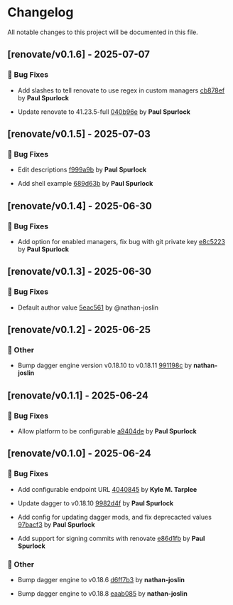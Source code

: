 # Changelog

All notable changes to this project will be documented in this file.

## [renovate/v0.1.6] - 2025-07-07

### 🐛 Bug Fixes

- Add slashes to tell renovate to use regex in custom managers [cb878ef](https://github.com/act3-ai/dagger/commit/cb878efa17a2dbde2967f917f8b0f0dd2912e8f7) by **Paul Spurlock**

- Update renovate to 41.23.5-full [040b96e](https://github.com/act3-ai/dagger/commit/040b96eb79e025924e3222b56f9429f6507ad462) by **Paul Spurlock**


## [renovate/v0.1.5] - 2025-07-03

### 🐛 Bug Fixes

- Edit descriptions [f999a9b](https://github.com/act3-ai/dagger/commit/f999a9bef0e0706a9fc744ed9881833633ae1e7e) by **Paul Spurlock**

- Add shell example [689d63b](https://github.com/act3-ai/dagger/commit/689d63bf4d76fc838464dbdd223fcee0d6f54e7e) by **Paul Spurlock**


## [renovate/v0.1.4] - 2025-06-30

### 🐛 Bug Fixes

- Add option for enabled managers, fix bug with git private key [e8c5223](https://github.com/act3-ai/dagger/commit/e8c522398b770c7e29ed5627898fa0842078f76a) by **Paul Spurlock**


## [renovate/v0.1.3] - 2025-06-30

### 🐛 Bug Fixes

- Default author value [5eac561](https://github.com/act3-ai/dagger/commit/5eac561575fa40238d167d606671899cb9521149) by @nathan-joslin


## [renovate/v0.1.2] - 2025-06-25

### 💼 Other

- Bump dagger engine version v0.18.10 to v0.18.11 [991198c](https://github.com/act3-ai/dagger/commit/991198c4ced10523a4fd132024221bef79a99718) by **nathan-joslin**


## [renovate/v0.1.1] - 2025-06-24

### 🐛 Bug Fixes

- Allow platform to be configurable [a9404de](https://github.com/act3-ai/dagger/commit/a9404de8d24d990ea0dd0752829354487185cd27) 
by **Paul Spurlock**



## [renovate/v0.1.0] - 2025-06-24

### 🐛 Bug Fixes

- Add configurable endpoint URL [4040845](https://github.com/act3-ai/dagger/commit/4040845f411efe2bacc0d5a84ace48e178af9c85) 
by **Kyle M. Tarplee**


- Update dagger to v0.18.10 [9982d4f](https://github.com/act3-ai/dagger/commit/9982d4fc8f45b0950a4ecb2c2c8d5d73edd980c6) 
by **Paul Spurlock**


- Add config for updating dagger mods, and fix deprecacted values [97bacf3](https://github.com/act3-ai/dagger/commit/97bacf3f0da6f1de2231624b719f41c6b1f80c13) 
by **Paul Spurlock**


- Add support for signing commits with renovate [e86d1fb](https://github.com/act3-ai/dagger/commit/e86d1fb45ebbac2ee9a3f439446e900f1b266eff) 
by **Paul Spurlock**



### 💼 Other

- Bump dagger engine to v0.18.6 [d6ff7b3](https://github.com/act3-ai/dagger/commit/d6ff7b36a1c6bca7c91b14bbb57bda0d6dd528da) 
by **nathan-joslin**


- Bump dagger engine to v0.18.8 [eaab085](https://github.com/act3-ai/dagger/commit/eaab085d363ece477c43b46ecbbcefe96a640f51) 
by **nathan-joslin**



